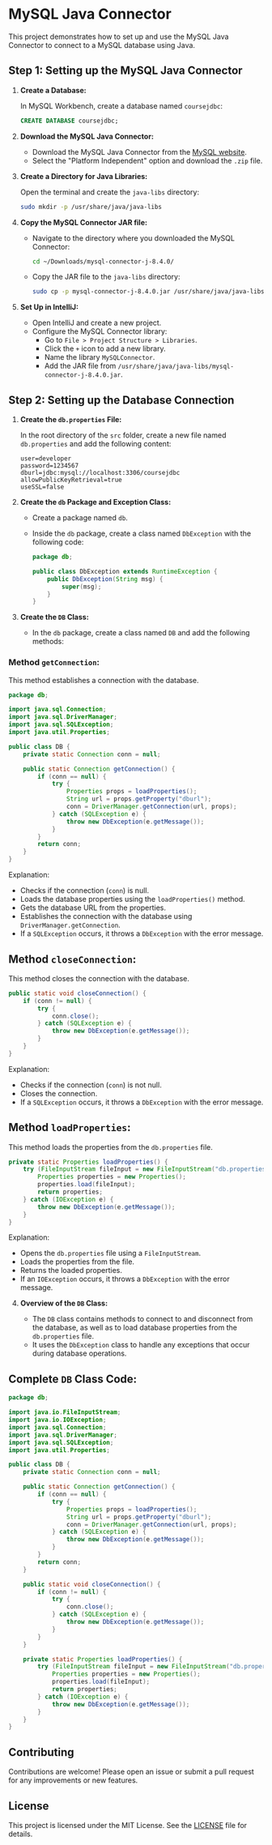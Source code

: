 # MySQL Java Connector

This project demonstrates how to set up and use the MySQL Java Connector to connect to a MySQL database using Java.

## Step 1: Setting up the MySQL Java Connector

1. **Create a Database:**

    In MySQL Workbench, create a database named `coursejdbc`:

    ```sql
    CREATE DATABASE coursejdbc;
    ```

2. **Download the MySQL Java Connector:**

    - Download the MySQL Java Connector from the [MySQL website](https://dev.mysql.com/downloads/connector/j/).
    - Select the "Platform Independent" option and download the `.zip` file.

3. **Create a Directory for Java Libraries:**

    Open the terminal and create the `java-libs` directory:

    ```bash
    sudo mkdir -p /usr/share/java/java-libs
    ```

4. **Copy the MySQL Connector JAR file:**

    - Navigate to the directory where you downloaded the MySQL Connector:

      ```bash
      cd ~/Downloads/mysql-connector-j-8.4.0/
      ```

    - Copy the JAR file to the `java-libs` directory:

      ```bash
      sudo cp -p mysql-connector-j-8.4.0.jar /usr/share/java/java-libs
      ```

5. **Set Up in IntelliJ:**

    - Open IntelliJ and create a new project.
    - Configure the MySQL Connector library:
        - Go to `File > Project Structure > Libraries`.
        - Click the `+` icon to add a new library.
        - Name the library `MySQLConnector`.
        - Add the JAR file from `/usr/share/java/java-libs/mysql-connector-j-8.4.0.jar`.

## Step 2: Setting up the Database Connection

1. **Create the `db.properties` File:**

    In the root directory of the `src` folder, create a new file named `db.properties` and add the following content:

    ```properties
    user=developer
    password=1234567
    dburl=jdbc:mysql://localhost:3306/coursejdbc
    allowPublicKeyRetrieval=true
    useSSL=false
    ```

2. **Create the `db` Package and Exception Class:**

    - Create a package named `db`.
    - Inside the `db` package, create a class named `DbException` with the following code:

      ```java
      package db;

      public class DbException extends RuntimeException {
          public DbException(String msg) {
              super(msg);
          }
      }
      ```

3. **Create the `DB` Class:**

    - In the `db` package, create a class named `DB` and add the following methods:

### Method `getConnection`:

This method establishes a connection with the database.

```java
package db;

import java.sql.Connection;
import java.sql.DriverManager;
import java.sql.SQLException;
import java.util.Properties;

public class DB {
    private static Connection conn = null;

    public static Connection getConnection() {
        if (conn == null) {
            try {
                Properties props = loadProperties();
                String url = props.getProperty("dburl");
                conn = DriverManager.getConnection(url, props);
            } catch (SQLException e) {
                throw new DbException(e.getMessage());
            }
        }
        return conn;
    }
}
```
Explanation:

- Checks if the connection (`conn`) is null.
- Loads the database properties using the `loadProperties()` method.
- Gets the database URL from the properties.
- Establishes the connection with the database using `DriverManager.getConnection`.
- If a `SQLException` occurs, it throws a `DbException` with the error message.

## Method `closeConnection`:

This method closes the connection with the database.

```java
public static void closeConnection() {
    if (conn != null) {
        try {
            conn.close();
        } catch (SQLException e) {
            throw new DbException(e.getMessage());
        }
    }
}
```
Explanation:

- Checks if the connection (`conn`) is not null.
- Closes the connection.
- If a `SQLException` occurs, it throws a `DbException` with the error message.

## Method `loadProperties`:

This method loads the properties from the `db.properties` file.

```java
private static Properties loadProperties() {
    try (FileInputStream fileInput = new FileInputStream("db.properties")) {
        Properties properties = new Properties();
        properties.load(fileInput);
        return properties;
    } catch (IOException e) {
        throw new DbException(e.getMessage());
    }
}
```
Explanation:

- Opens the `db.properties` file using a `FileInputStream`.
- Loads the properties from the file.
- Returns the loaded properties.
- If an `IOException` occurs, it throws a `DbException` with the error message.

4. **Overview of the `DB` Class:**

    - The `DB` class contains methods to connect to and disconnect from the database, as well as to load database properties from the `db.properties` file.
    - It uses the `DbException` class to handle any exceptions that occur during database operations.

## Complete `DB` Class Code:

```java
package db;

import java.io.FileInputStream;
import java.io.IOException;
import java.sql.Connection;
import java.sql.DriverManager;
import java.sql.SQLException;
import java.util.Properties;

public class DB {
    private static Connection conn = null;

    public static Connection getConnection() {
        if (conn == null) {
            try {
                Properties props = loadProperties();
                String url = props.getProperty("dburl");
                conn = DriverManager.getConnection(url, props);
            } catch (SQLException e) {
                throw new DbException(e.getMessage());
            }
        }
        return conn;
    }

    public static void closeConnection() {
        if (conn != null) {
            try {
                conn.close();
            } catch (SQLException e) {
                throw new DbException(e.getMessage());
            }
        }
    }

    private static Properties loadProperties() {
        try (FileInputStream fileInput = new FileInputStream("db.properties")) {
            Properties properties = new Properties();
            properties.load(fileInput);
            return properties;
        } catch (IOException e) {
            throw new DbException(e.getMessage());
        }
    }
}
```
## Contributing

Contributions are welcome! Please open an issue or submit a pull request for any improvements or new features.

## License

This project is licensed under the MIT License. See the [LICENSE](LICENSE) file for details.
